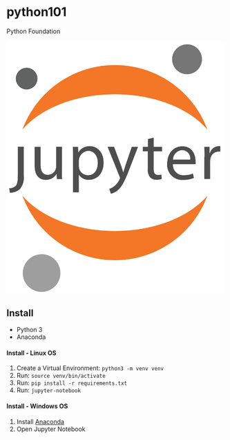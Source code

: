 # python101

Python Foundation


![Jupyter](images/jupyter.png)


## Install

-  Python 3
-  Anaconda


#### Install - Linux OS

1. Create a Virtual Environment: `python3 -m venv venv`
2. Run: `source venv/bin/activate`
3. Run: `pip install -r requirements.txt`
4. Run: `jupyter-notebook`

#### Install - Windows OS

1. Install [Anaconda](https://www.anaconda.com/products/individual)
2. Open Jupyter Notebook